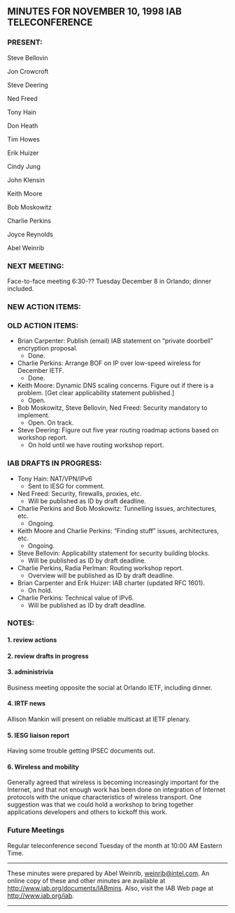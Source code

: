 
MINUTES FOR NOVEMBER 10, 1998 IAB TELECONFERENCE
------------------------------------------------


### PRESENT:



 Steve Bellovin  

 Jon Crowcroft  

 Steve Deering  

 Ned Freed  

 Tony Hain  

 Don Heath  

 Tim Howes  

 Erik Huizer  

 Cindy Jung  

 John Klensin  

 Keith Moore  

 Bob Moskowitz  

 Charlie Perkins  

 Joyce Reynolds  

Abel Weinrib

### NEXT MEETING:



Face-to-face meeting 6:30-?? Tuesday December 8 in Orlando; dinner included.


### NEW ACTION ITEMS:




### OLD ACTION ITEMS:


* Brian Carpenter: Publish (email) IAB statement on “private doorbell” encryption proposal.
	+ Done.
* Charlie Perkins: Arrange BOF on IP over low-speed wireless for December IETF.
	+ Done.
* Keith Moore: Dynamic DNS scaling concerns. Figure out if there is a problem. [Get clear applicability statement published.]
	+ Open.
* Bob Moskowitz, Steve Bellovin, Ned Freed: Security mandatory to implement.
	+ Open. On track.
* Steve Deering: Figure out five year routing roadmap actions based on workshop report.
	+ On hold until we have routing workshop report.


### IAB DRAFTS IN PROGRESS:


* Tony Hain: NAT/VPN/IPv6
	+ Sent to IESG for comment.
* Ned Freed: Security, firewalls, proxies, etc.
	+ Will be published as ID by draft deadline.
* Charlie Perkins and Bob Moskowitz: Tunnelling issues, architectures, etc.
	+ Ongoing.
* Keith Moore and Charlie Perkins: “Finding stuff” issues, architectures, etc.
	+ Ongoing.
* Steve Bellovin: Applicability statement for security building blocks.
	+ Will be published as ID by draft deadline.
* Charlie Perkins, Radia Perlman: Routing workshop report.
	+ Overview will be published as ID by draft deadline.
* Brian Carpenter and Erik Huizer: IAB charter (updated RFC 1601).
	+ On hold.
* Charlie Perkins: Technical value of IPv6.
	+ Will be published as ID by draft deadline.


### NOTES:


#### 1. review actions


#### 2. review drafts in progress


#### 3. administrivia

Business meeting opposite the social at Orlando IETF, including dinner.


#### 4. IRTF news

Allison Mankin will present on reliable multicast at IETF plenary.


#### 5. IESG liaison report

Having some trouble getting IPSEC documents out.


#### 6. Wireless and mobility

Generally agreed that wireless is becoming increasingly important for the Internet, and that not enough work has been done on integration of Internet protocols with the unique characteristics of wireless transport. One suggestion was that we could hold a workshop to bring together applications developers and others to kickoff this work.



### Future Meetings



Regular teleconference second Tuesday of the month at 10:00 AM Eastern Time.




---


These minutes were prepared by Abel Weinrib, weinrib@intel.com. An online copy of these and other minutes are available at http://www.iab.org/documents/IABmins. Also, visit the IAB Web page at http://www.iab.org/iab.




---


